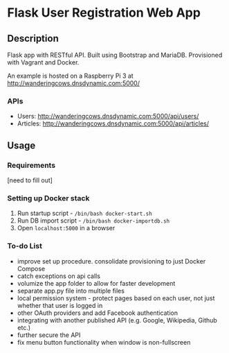 # Flask User Registration Web App

## Description
Flask app with RESTful API. Built using Bootstrap and MariaDB. Provisioned with Vagrant and Docker.

An example is hosted on a Raspberry Pi 3 at http://wanderingcows.dnsdynamic.com:5000/

### APIs
* Users: http://wanderingcows.dnsdynamic.com:5000/api/users/
* Articles: http://wanderingcows.dnsdynamic.com:5000/api/articles/

## Usage
### Requirements
[need to fill out]

### Setting up Docker stack
1. Run startup script - `/bin/bash docker-start.sh`
1. Run DB import script - `/bin/bash docker-importdb.sh`
1. Open `localhost:5000` in a browser

### To-do List
* improve set up procedure. consolidate provisioning to just Docker Compose
* catch exceptions on api calls
* volumize the app folder to allow for faster development
* separate app.py file into multiple files
* local permission system - protect pages based on each user, not just whether that user is logged in
* other OAuth providers and add Facebook authentication
* integrating with another published API (e.g. Google, Wikipedia, Github etc.)
* further secure the API
* fix menu button functionality when window is non-fullscreen
